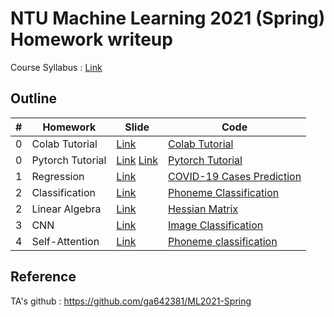 # NTU Machine Learning 2021 (Spring) Homework writeup
Course Syllabus : [Link](https://speech.ee.ntu.edu.tw/~hylee/ml/2021-spring.html)

## Outline
|#|Homework|Slide|Code|
|-|-|-|-|
|0|Colab Tutorial|[Link](HW0/Google_Colab_Tutorial.pdf)|[Colab Tutorial](HW0/Colab_Tutorial.ipynb)|
|0|Pytorch Tutorial|[Link](HW0/Pytorch_Tutorial_1.pdf) [Link](HW0/Pytorch_Tutorial_2.pdf)|[Pytorch Tutorial](HW0/Pytorch_Tutorial.ipynb)|
|1|Regression|[Link](HW1/HW01.pdf)|[COVID-19 Cases Prediction](HW1/homework1.ipynb)|
|2|Classification|[Link](HW2/HW02.pdf)|[Phoneme Classification](HW2/homework2_1.ipynb)|
|2|Linear Algebra|[Link](HW2/HW02.pdf)|[Hessian Matrix](HW2/homework2_2.ipynb)|
|3|CNN|[Link](HW3/HW03.pdf)|[Image Classification](HW3/homework3.ipynb)|
|4|Self-Attention|[Link](HW4/HW04.pdf)|[Phoneme classification](HW4/homework4.ipnb)|

## Reference
TA's github : https://github.com/ga642381/ML2021-Spring
